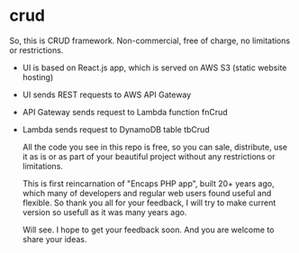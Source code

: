# crud
So, this is CRUD framework. Non-commercial, free of charge, no limitations or restrictions.
- UI is based on React.js app, which is served on AWS S3 (static website hosting)
- UI sends REST requests to AWS API Gateway
- API Gateway sends request to Lambda function fnCrud
- Lambda sends request to DynamoDB table tbCrud

  All the code you see in this repo is free, so you can sale, distribute, use it as is or as part of your beautiful project
  without any restrictions or limitations.

  This is first reincarnation of "Encaps PHP app", built 20+ years ago,
  which many of developers and regular web users found useful and flexible.
  So thank you all for your feedback, I will try to make current version so usefull as it was many years ago.

  Will see. I hope to get your feedback soon.
  And you are welcome to share your ideas.
